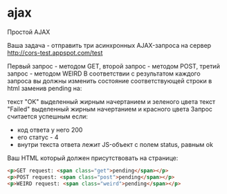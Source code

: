 # ajax 

Простой AJAX

Ваша задача - отправить три асинхронных AJAX-запроса на сервер http://cors-test.appspot.com/test 

Первый запрос - методом GET, второй запрос - методом POST, третий запрос - методом WEIRD
В соответствии с результатом каждого запроса вы должны изменить состояние соответствующей строки в html заменив pending на:

текст "OK" выделенный жирным начертанием и зеленого цвета
текст "Failed" выделенный жирным начертанием и красного цвета 
Запрос считается успешным если:

* код ответа у него 200
* его статус - 4
* внутри текста ответа лежит JS-объект с полем status, равным ok

Ваш HTML который должен присутствовать на странице:
```html
<p>GET request: <span class="get">pending</span></p>
<p>POST request: <span class="post">pending</span></p>
<p>WEIRD request: <span class="weird">pending</span></p>
```